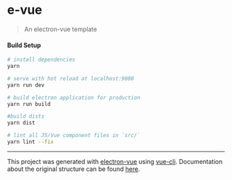 # e-vue

> An electron-vue template

#### Build Setup

``` bash
# install dependencies
yarn

# serve with hot reload at localhost:9080
yarn run dev

# build electron application for production
yarn run build

#build dists
yarn dist

# lint all JS/Vue component files in `src/`
yarn lint --fix

```

---

This project was generated with [electron-vue](https://github.com/SimulatedGREG/electron-vue) using [vue-cli](https://github.com/vuejs/vue-cli). Documentation about the original structure can be found [here](https://simulatedgreg.gitbooks.io/electron-vue/content/index.html).
